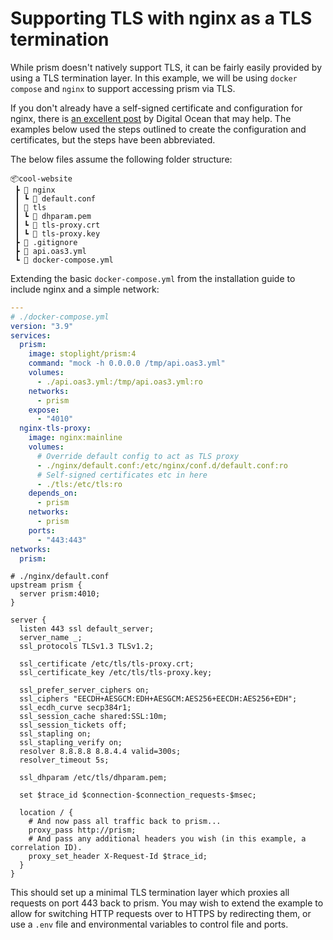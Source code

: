 # Supporting TLS with nginx as a TLS termination

While prism doesn't natively support TLS, it can be fairly easily provided by using a TLS termination layer. In this example, we will be using `docker compose` and `nginx` to support accessing prism via TLS.

If you don't already have a self-signed certificate and configuration for nginx, there is [an excellent post](https://www.digitalocean.com/community/tutorials/how-to-create-a-self-signed-ssl-certificate-for-nginx-in-ubuntu-16-04) by Digital Ocean that may help. The examples below used the steps outlined to create the configuration and certificates, but the steps have been abbreviated.

The below files assume the following folder structure:
```
📦cool-website
 ┣ 📂 nginx
 ┃ ┗ 📜 default.conf
 ┃ 📂 tls
 ┃ ┗ 📜 dhparam.pem
 ┃ ┗ 📜 tls-proxy.crt
 ┃ ┗ 📜 tls-proxy.key
 ┣ 📜 .gitignore
 ┣ 📜 api.oas3.yml
 ┗ 📜 docker-compose.yml
```

Extending the basic `docker-compose.yml` from the installation guide to include nginx and a simple network:

```yaml
---
# ./docker-compose.yml
version: "3.9"
services:
  prism:
    image: stoplight/prism:4
    command: "mock -h 0.0.0.0 /tmp/api.oas3.yml"
    volumes:
      - ./api.oas3.yml:/tmp/api.oas3.yml:ro
    networks:
      - prism
    expose:
      - "4010"
  nginx-tls-proxy:
    image: nginx:mainline
    volumes:
      # Override default config to act as TLS proxy
      - ./nginx/default.conf:/etc/nginx/conf.d/default.conf:ro
      # Self-signed certificates etc in here
      - ./tls:/etc/tls:ro
    depends_on:
      - prism
    networks:
      - prism
    ports:
      - "443:443"
networks:
  prism:
```

```nginx
# ./nginx/default.conf
upstream prism {
  server prism:4010;
}

server {
  listen 443 ssl default_server;
  server_name _;
  ssl_protocols TLSv1.3 TLSv1.2;

  ssl_certificate /etc/tls/tls-proxy.crt;
  ssl_certificate_key /etc/tls/tls-proxy.key;

  ssl_prefer_server_ciphers on;
  ssl_ciphers "EECDH+AESGCM:EDH+AESGCM:AES256+EECDH:AES256+EDH";
  ssl_ecdh_curve secp384r1;
  ssl_session_cache shared:SSL:10m;
  ssl_session_tickets off;
  ssl_stapling on;
  ssl_stapling_verify on;
  resolver 8.8.8.8 8.8.4.4 valid=300s;
  resolver_timeout 5s;

  ssl_dhparam /etc/tls/dhparam.pem;

  set $trace_id $connection-$connection_requests-$msec;

  location / {
    # And now pass all traffic back to prism...
    proxy_pass http://prism;
    # And pass any additional headers you wish (in this example, a correlation ID).
    proxy_set_header X-Request-Id $trace_id;
  }
}
```

This should set up a minimal TLS termination layer which proxies all requests on port 443 back to prism. You may wish to extend the example to allow for switching HTTP requests over to HTTPS by redirecting them, or use a `.env` file and environmental variables to control file and ports.
